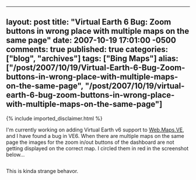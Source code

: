   ---
  layout: post
  title: "Virtual Earth 6 Bug: Zoom buttons in wrong place with multiple maps on the same page"
  date: 2007-10-19 17:01:00 -0500
  comments: true
  published: true
  categories: ["blog", "archives"]
  tags: ["Bing Maps"]
  alias: ["/post/2007/10/19/Virtual-Earth-6-Bug-Zoom-buttons-in-wrong-place-with-multiple-maps-on-the-same-page", "/post/2007/10/19/virtual-earth-6-bug-zoom-buttons-in-wrong-place-with-multiple-maps-on-the-same-page"]
  ---
<!-- more -->
{% include imported_disclaimer.html %}
<p>
I&#39;m currently working on adding Virtual Earth v6 support to <a href="http://simplovation.com/Page/WebMapsVE.aspx">Web.Maps.VE</a>, and I have found a bug in VE6. When there are multiple maps on the same page the images for&nbsp;the&nbsp;zoom in/out buttons of the dashboard are not getting displayed on the correct map. I circled them in red in the screenshot below...
</p>
<p>
<img src="/image.axd?picture=VE6Bug_MultipleMapsOnPage.png" alt="" />
</p>
<p>
This is kinda strange behavor.
</p>
